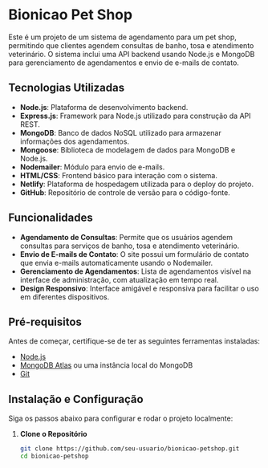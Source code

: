 # Bionicao Pet Shop

Este é um projeto de um sistema de agendamento para um pet shop, permitindo que clientes agendem consultas de banho, tosa e atendimento veterinário. O sistema inclui uma API backend usando Node.js e MongoDB para gerenciamento de agendamentos e envio de e-mails de contato.

## Tecnologias Utilizadas

- **Node.js**: Plataforma de desenvolvimento backend.
- **Express.js**: Framework para Node.js utilizado para construção da API REST.
- **MongoDB**: Banco de dados NoSQL utilizado para armazenar informações dos agendamentos.
- **Mongoose**: Biblioteca de modelagem de dados para MongoDB e Node.js.
- **Nodemailer**: Módulo para envio de e-mails.
- **HTML/CSS**: Frontend básico para interação com o sistema.
- **Netlify**: Plataforma de hospedagem utilizada para o deploy do projeto.
- **GitHub**: Repositório de controle de versão para o código-fonte.

## Funcionalidades

- **Agendamento de Consultas**: Permite que os usuários agendem consultas para serviços de banho, tosa e atendimento veterinário.
- **Envio de E-mails de Contato**: O site possui um formulário de contato que envia e-mails automaticamente usando o Nodemailer.
- **Gerenciamento de Agendamentos**: Lista de agendamentos visível na interface de administração, com atualização em tempo real.
- **Design Responsivo**: Interface amigável e responsiva para facilitar o uso em diferentes dispositivos.

## Pré-requisitos

Antes de começar, certifique-se de ter as seguintes ferramentas instaladas:

- [Node.js](https://nodejs.org/)
- [MongoDB Atlas](https://www.mongodb.com/cloud/atlas) ou uma instância local do MongoDB
- [Git](https://git-scm.com/)

## Instalação e Configuração

Siga os passos abaixo para configurar e rodar o projeto localmente:

1. **Clone o Repositório**

   ```bash
   git clone https://github.com/seu-usuario/bionicao-petshop.git
   cd bionicao-petshop
